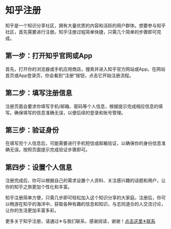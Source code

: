 # 知乎注册

知乎是一个知识分享社区，拥有大量优质的内容和活跃的用户群体。想要参与知乎社区，首先需要进行注册。知乎注册过程简单快捷，只需几个简单的步骤即可完成。

## 第一步：打开知乎官网或App

首先，打开你的浏览器或手机应用商店，搜索并进入知乎官方网站或App。在网站首页或App登录页，你会看到“注册”按钮，点击它开始注册流程。

## 第二步：填写注册信息

注册页面会要求你填写手机/邮箱、密码等个人信息，根据提示完成相应信息的填写。确保填写的信息准确无误，以便后续的登录和账号管理。

## 第三步：验证身份

在填写完个人信息后，可能需要进行手机短信或邮箱验证，以确保你的身份信息准确无误。按照页面提示完成验证步骤即可。

## 第四步：设置个人信息

注册完成后，你可以根据自己的需求设置个人资料、关注感兴趣的话题和用户，让你的知乎之旅更加个性化和丰富。

知乎注册简单方便，只需几步即可轻松加入这个知识分享的大家庭。注册后，你可以畅游在知乎的海洋中，获取各种有趣的信息和知识，与志同道合的人交流讨论，让你的生活更加丰富多彩。

更多关于知乎注册，请通过✈与我们联系，感谢阅读，谢谢！[点击这里✈联系](https://google.com)